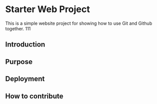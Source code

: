 # Starter Web Project

This is a simple website project for showing how to use Git and Github together.
111
## Introduction

## Purpose

## Deployment

## How to contribute
